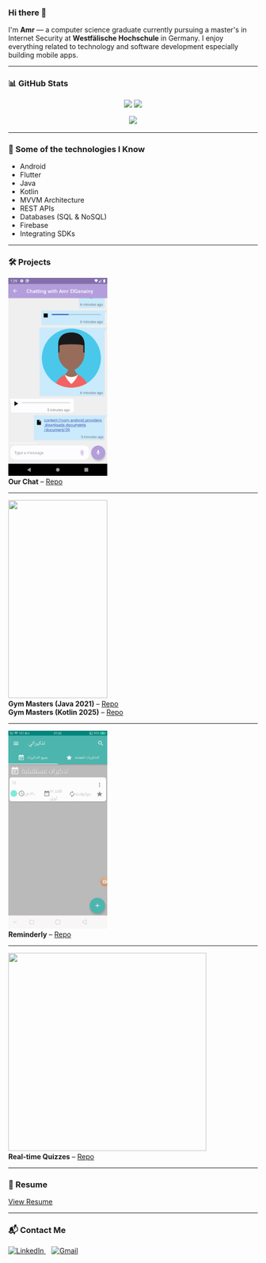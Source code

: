 ### Hi there 👋
I'm **Amr** — a computer science graduate currently pursuing a master's in Internet Security at **Westfälische Hochschule** in Germany. I enjoy everything related to technology and software development especially building mobile apps.

---

### 📊 GitHub Stats

<p align="center">
  <img height="160em" src="https://github-readme-stats.vercel.app/api?username=ganainy&show_icons=true&theme=tokyonight&include_all_commits=true&count_private=true&hide_border=true"/>
  <img height="160em" src="https://github-readme-stats.vercel.app/api/top-langs/?username=ganainy&layout=compact&langs_count=8&theme=tokyonight&hide_border=true"/>
</p>
<p align="center">
  <img height="160em" src="https://streak-stats.demolab.com/?user=ganainy&theme=tokyonight&hide_border=true" />
</p>

---

### 🧠 Some of the technologies I Know
- Android
- Flutter
- Java
- Kotlin
- MVVM Architecture
- REST APIs
- Databases (SQL & NoSQL)
- Firebase
- Integrating SDKs

---

### 🛠️ Projects

[<img width="200" height="400" src="https://github.com/ganainy/ganainy/blob/main/our-chat-gif.gif" />](https://github.com/ganainy/Our_chat)  
**Our Chat** – [Repo](https://github.com/ganainy/Our_chat)

---

[<img width="200" height="400" src="https://github.com/ganainy/ganainy/blob/main/gym-master-gif.gif" />](https://github.com/ganainy/GymMasters)  
**Gym Masters (Java 2021)** – [Repo](https://github.com/ganainy/GymMasters)  
**Gym Masters (Kotlin 2025)** – [Repo](https://github.com/ganainy/gym_masters_kotlin_compose)


---

[<img width="200" height="400" src="https://github.com/ganainy/ganainy/blob/main/reminderly-gif.gif" />](https://github.com/ganainy/Reminderly)  
**Reminderly** – [Repo](https://github.com/ganainy/Reminderly)

---


[<img width="400" height="400" src="https://user-images.githubusercontent.com/44480226/169399095-cf2b3049-e0a4-41ed-8e0a-f267db793284.gif" />](https://github.com/ganainy/realtime_quizzes)  
**Real-time Quizzes** – [Repo](https://github.com/ganainy/realtime_quizzes)

---

### 📄 Resume
[View Resume](https://drive.google.com/drive/folders/1ZIHmoZBYllS8mb545TFHASr5kgzBzxMJ?usp=sharing)

---

### 📬 Contact Me

<p align="left">
  <a href="https://www.linkedin.com/in/amr-elganainy/" target="_blank">
    <img src="https://img.shields.io/badge/LinkedIn-0077B5?style=for-the-badge&logo=linkedin&logoColor=white" alt="LinkedIn"/>
  </a>
     <!-- Optional space -->
  <a href="mailto:amrmohammedali11@gmail.com">
    <img src="https://img.shields.io/badge/Gmail-D14836?style=for-the-badge&logo=gmail&logoColor=white" alt="Gmail"/>
  </a>
</p>
